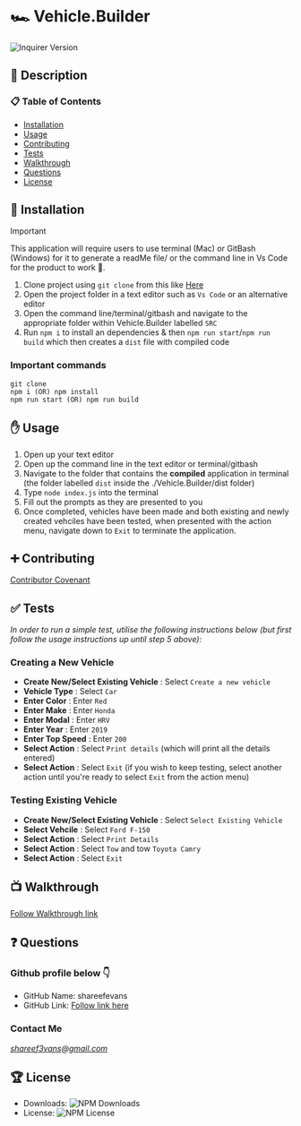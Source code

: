 # 🏎️ Vehicle.Builder

![Inquirer Version](https://img.shields.io/npm/v/inquirer.svg?label=Inquirer)

## 🚀 Description

### 📋 Table of Contents

- [Installation](#installation)
- [Usage](#usage)
- [Contributing](#contributing)
- [Tests](#tests)
- [Walkthrough](#walkthrough)
- [Questions](#questions)
- [License](#license)

## 🔌 Installation

> [!IMPORTANT]
> This application will require users to use terminal (Mac) or GitBash (Windows) for it to generate a readMe file/ or the command line in Vs Code for the product to work 🚨.

1. Clone project using `git clone` from this like [Here](https://github.com/shareefevans/Vehicle.Builder)
2. Open the project folder in a text editor such as `Vs Code` or an alternative editor
3. Open the command line/terminal/gitbash and navigate to the appropriate folder within Vehicle.Builder labelled `SRC`
4. Run `npm i` to install an dependencies & then `npm run start`/`npm run build` which then creates a `dist` file with compiled code

### Important commands

```
git clone
npm i (OR) npm install
npm run start (OR) npm run build
```

## ✋ Usage

1. Open up your text editor
2. Open up the command line in the text editor or terminal/gitbash
3. Navigate to the folder that contains the **compiled** application in terminal (the folder labelled `dist` inside the ./Vehicle.Builder/dist folder)
4. Type `node index.js` into the terminal
5. Fill out the prompts as they are presented to you
6. Once completed, vehicles have been made and both existing and newly created vehciles have been tested, when presented with the action menu, navigate down to `Exit` to terminate the application.

## ➕ Contributing

[Contributor Covenant](https://www.contributor-covenant.org/)

## ✅ Tests

_In order to run a simple test, utilise the following instructions below (but first follow the usage instructions up until step 5 above):_

### Creating a New Vehicle

- **Create New/Select Existing Vehicle** : Select `Create a new vehicle`
- **Vehicle Type** : Select `Car`
- **Enter Color** : Enter `Red`
- **Enter Make** : Enter `Honda`
- **Enter Modal** : Enter `HRV`
- **Enter Year** : Enter `2019`
- **Enter Top Speed** : Enter `200`
- **Select Action** : Select `Print details` (which will print all the details entered)
- **Select Action** : Select `Exit` (if you wish to keep testing, select another action until you're ready to select `Exit` from the action menu)

### Testing Existing Vehicle

- **Create New/Select Existing Vehicle** : Select `Select Existing Vehicle`
- **Select Vehcile** : Select `Ford F-150`
- **Select Action** : Select `Print Details`
- **Select Action** : Select `Tow` and tow `Toyota Camry`
- **Select Action** : Select `Exit`

## 📺 Walkthrough

[Follow Walkthrough link](https://drive.google.com/file/d/1Vdt3Gk5tXpCZWj5xZacwileLnGghPTKz/view)

## ❓ Questions

### Github profile below 👇

- GitHub Name: shareefevans
- GitHub Link: [Follow link here](https://github.com/shareefevans)

### Contact Me

*shareef3vans@gmail.com*

## 🏆 License

- Downloads: ![NPM Downloads](https://img.shields.io/npm/dm/inquirer)
- License: ![NPM License](https://img.shields.io/npm/l/inquirer)
